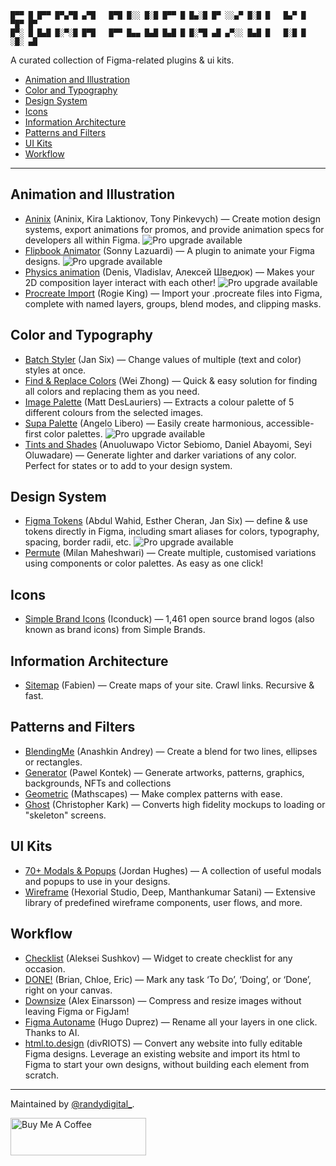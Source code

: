 ```
█▀▀ █ █▀▀ █▀▄▀█ ▄▀█   █▀█ █░░ █░█ █▀▀ █ █▄░█ █▀ ░░▄▀ █░█ █   █▄▀ █ ▀█▀ █▀
█▀░ █ █▄█ █░▀░█ █▀█   █▀▀ █▄▄ █▄█ █▄█ █ █░▀█ ▄█ ▄▀░░ █▄█ █   █░█ █ ░█░ ▄█
```
A curated collection of Figma-related plugins & ui kits.

- [Animation and Illustration](#animation-and-illustration)
- [Color and Typography](#color-and-typography)
- [Design System](#design-system)
- [Icons](#icons)
- [Information Architecture](#information-architecture)
- [Patterns and Filters](#patterns-and-filters)
- [UI Kits](#ui-kits)
- [Workflow](#workflow)

---------------------------------------

## Animation and Illustration
- [Aninix](https://www.figma.com/community/plugin/988173868842375596/Aninix-%C2%B7-UI-animation) (Aninix, Kira Laktionov, Tony Pinkevych) — Сreate motion design systems, export animations for promos, and provide animation specs for developers all within Figma. ![Pro upgrade available](https://randydaniel.github.io/figma-plugins-ui/media/pro.svg "Pro upgrade available")
- [Flipbook Animator](https://www.figma.com/community/plugin/823077195186711433/Flipbook-Animator-GIF) (Sonny Lazuardi) — A plugin to animate your Figma designs. ![Pro upgrade available](https://randydaniel.github.io/figma-plugins-ui/media/pro.svg "Pro upgrade available")
- [Physics animation](https://www.figma.com/community/plugin/1051790240828992953/Physics-animation) (Denis, Vladislav, Алексей Шведюк) — Makes your 2D composition layer interact with each other! ![Pro upgrade available](https://randydaniel.github.io/figma-plugins-ui/media/pro.svg "Pro upgrade available")
- [Procreate Import](https://www.figma.com/community/plugin/990407184454470770/Procreate-Import) (Rogie King) — Import your .procreate files into Figma, complete with named layers, groups, blend modes, and clipping masks.

## Color and Typography
- [Batch Styler](https://www.figma.com/community/plugin/818203235789864127/Batch-Styler) (Jan Six) — Change values of multiple (text and color) styles at once.
- [Find & Replace Colors](https://www.figma.com/community/plugin/806266638862897503/Find-and-Replace-Colors) (Wei Zhong) — Quick & easy solution for finding all colors and replacing them as you need.
- [Image Palette](https://www.figma.com/community/plugin/731841207668879837/Image-Palette) (Matt DesLauriers) — Extracts a colour palette of 5 different colours from the selected images.
- [Supa Palette](https://www.figma.com/community/plugin/1103648664059257410/Supa-Palette) (Angelo Libero) — Easily create harmonious, accessible-first color palettes. ![Pro upgrade available](https://randydaniel.github.io/figma-plugins-ui/media/pro.svg "Pro upgrade available")
- [Tints and Shades](https://www.figma.com/community/plugin/943569346291474506/Tints-and-Shades) (Anuoluwapo Victor Sebiomo, Daniel Abayomi, Seyi Oluwadare) — Generate lighter and darker variations of any color. Perfect for states or to add to your design system.

## Design System
- [Figma Tokens](https://www.figma.com/community/plugin/843461159747178978/Figma-Tokens) (Abdul Wahid, Esther Cheran, Jan Six) — define & use tokens directly in Figma, including smart aliases for colors, typography, spacing, border radii, etc. ![Pro upgrade available](https://randydaniel.github.io/figma-plugins-ui/media/pro.svg "Pro upgrade available")
- [Permute](https://www.figma.com/community/plugin/1077307432716586745/Permute) (Milan Maheshwari) — Create multiple, customised variations using components or color palettes. As easy as one click!

## Icons
- [Simple Brand Icons](https://www.figma.com/community/plugin/1149932661830725481/Simple-Brand-Icons-by-Iconduck) (Iconduck) — 1,461 open source brand logos (also known as brand icons) from Simple Brands.

## Information Architecture
- [Sitemap](https://www.figma.com/community/plugin/818613147082270958/Sitemap) (Fabien) — Create maps of your site. Crawl links. Recursive & fast.

## Patterns and Filters
- [BlendingMe](https://www.figma.com/community/plugin/887243243437608411/BlendingMe) (Anashkin Andrey) — Create a blend for two lines, ellipses or rectangles.
- [Generator](https://www.figma.com/community/plugin/1120790898970014140/Generater-Beta) (Pawel Kontek) — Generate artworks, patterns, graphics, backgrounds, NFTs and collections
- [Geometric](https://www.figma.com/community/plugin/816329785694858088/Geometric) (Mathscapes) — Make complex patterns with ease.
- [Ghost](https://www.figma.com/community/plugin/1017135840453013129/Ghost) (Christopher Kark) — Converts high fidelity mockups to loading or "skeleton" screens.

## UI Kits
- [70+ Modals & Popups](https://www.figma.com/community/file/1160004185821594377) (Jordan Hughes) — A collection of useful modals and popups to use in your designs.
- [Wireframe](https://www.figma.com/community/plugin/742764242781786818/Wireframe) (Hexorial Studio, Deep, Manthankumar Satani) — Extensive library of predefined wireframe components, user flows, and more.

## Workflow
- [Checklist](https://www.figma.com/community/widget/1151240412068749314) (Aleksei Sushkov) — Widget to create checklist for any occasion.
- [DONE!](https://www.figma.com/community/widget/1158809166636728308/DONE!) (Brian, Chloe, Eric) — Mark any task ‘To Do’, ‘Doing’, or ‘Done’, right on your canvas.
- [Downsize](https://www.figma.com/community/plugin/869495400795251845/Downsize) (Alex Einarsson) — Compress and resize images without leaving Figma or FigJam!
- [Figma Autoname](https://www.figma.com/community/plugin/1160642826057169962) (Hugo Duprez) — Rename all your layers in one click. Thanks to AI.
- [html.to.design](https://www.figma.com/community/plugin/1159123024924461424/html.to.design) (divRIOTS) — Convert any website into fully editable Figma designs. Leverage an existing website and import its html to Figma to start your own designs, without building each element from scratch.

---------------------------------------

Maintained by [@randydigital_](https://twitter.com/randydigital_).

<a href="https://www.buymeacoffee.com/randydigital" target="_blank"><img src="https://cdn.buymeacoffee.com/buttons/v2/default-green.png" alt="Buy Me A Coffee" style="height: 60px !important;width: 217px !important;" ></a>
